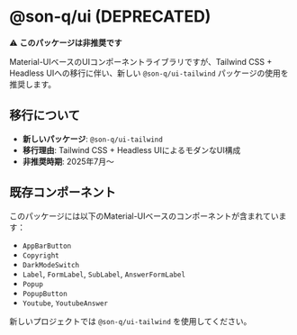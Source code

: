 # @son-q/ui (DEPRECATED)

⚠️ **このパッケージは非推奨です**

Material-UIベースのUIコンポーネントライブラリですが、Tailwind CSS + Headless UIへの移行に伴い、新しい `@son-q/ui-tailwind` パッケージの使用を推奨します。

## 移行について

- **新しいパッケージ**: `@son-q/ui-tailwind`
- **移行理由**: Tailwind CSS + Headless UIによるモダンなUI構成
- **非推奨時期**: 2025年7月〜

## 既存コンポーネント

このパッケージには以下のMaterial-UIベースのコンポーネントが含まれています：

- `AppBarButton`
- `Copyright`
- `DarkModeSwitch`
- `Label`, `FormLabel`, `SubLabel`, `AnswerFormLabel`
- `Popup`
- `PopupButton`
- `Youtube`, `YoutubeAnswer`

新しいプロジェクトでは `@son-q/ui-tailwind` を使用してください。